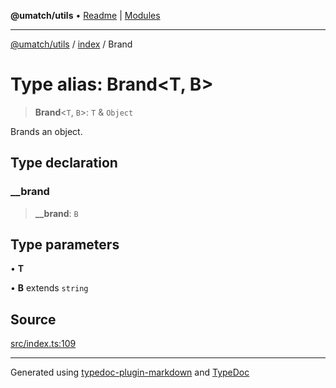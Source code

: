 **@umatch/utils** • [Readme](../../index.md) \| [Modules](../../modules.md)

***

[@umatch/utils](../../modules.md) / [index](../index.md) / Brand

# Type alias: Brand\<T, B\>

> **Brand**\<`T`, `B`\>: `T` & `Object`

Brands an object.

## Type declaration

### \_\_brand

> **\_\_brand**: `B`

## Type parameters

• **T**

• **B** extends `string`

## Source

[src/index.ts:109](https://github.com/umatch-oficial/utils/blob/6b2757d/src/index.ts#L109)

***

Generated using [typedoc-plugin-markdown](https://www.npmjs.com/package/typedoc-plugin-markdown) and [TypeDoc](https://typedoc.org/)
